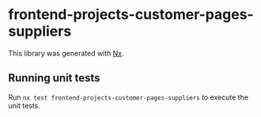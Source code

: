 # frontend-projects-customer-pages-suppliers

This library was generated with [Nx](https://nx.dev).

## Running unit tests

Run `nx test frontend-projects-customer-pages-suppliers` to execute the unit tests.

